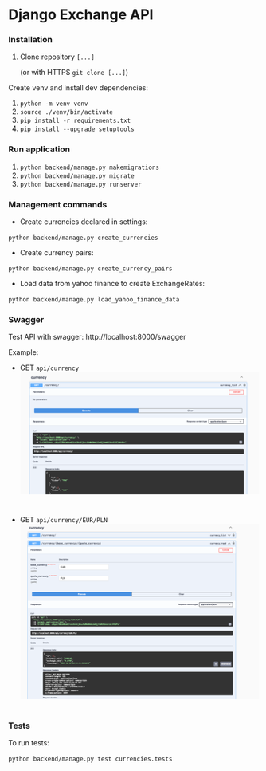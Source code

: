 # Django Exchange API


### Installation
1. Clone repository `[...]` 

    (or with HTTPS `git clone [...]`)

Create venv and install dev dependencies:

1. `python -m venv venv`
2. `source ./venv/bin/activate`
3. `pip install -r requirements.txt`
4. `pip install --upgrade setuptools`

### Run application
1. `python backend/manage.py makemigrations`
2. `python backend/manage.py migrate`
3. `python backend/manage.py runserver`


### Management commands

- Create currencies declared in settings:

`python backend/manage.py create_currencies`

- Create currency pairs:

`python backend/manage.py create_currency_pairs`

- Load data from yahoo finance to create ExchangeRates:

`python backend/manage.py load_yahoo_finance_data`


### Swagger

Test API with swagger: http://localhost:8000/swagger

Example:

- GET `api/currency`
![img_1.png](docs/images/img_1.png)

#
- GET `api/currency/EUR/PLN`
![img.png](docs/images/img.png)

#
### Tests

To run tests:

`python backend/manage.py test currencies.tests`